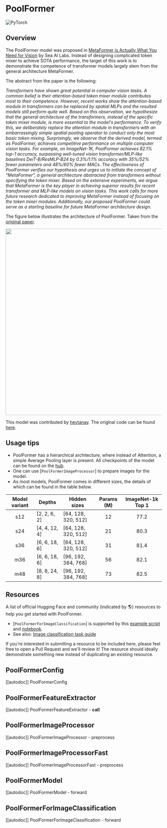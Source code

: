 <!--Copyright 2022 The HuggingFace Team. All rights reserved.

Licensed under the Apache License, Version 2.0 (the "License"); you may not use this file except in compliance with
the License. You may obtain a copy of the License at

http://www.apache.org/licenses/LICENSE-2.0

Unless required by applicable law or agreed to in writing, software distributed under the License is distributed on
an "AS IS" BASIS, WITHOUT WARRANTIES OR CONDITIONS OF ANY KIND, either express or implied. See the License for the
specific language governing permissions and limitations under the License.

⚠️ Note that this file is in Markdown but contain specific syntax for our doc-builder (similar to MDX) that may not be
rendered properly in your Markdown viewer.

-->

# PoolFormer

<div class="flex flex-wrap space-x-1">
<img alt="PyTorch" src="https://img.shields.io/badge/PyTorch-DE3412?style=flat&logo=pytorch&logoColor=white">
</div>

## Overview

The PoolFormer model was proposed in [MetaFormer is Actually What You Need for Vision](https://huggingface.co/papers/2111.11418)  by Sea AI Labs. Instead of designing complicated token mixer to achieve SOTA performance, the target of this work is to demonstrate the competence of transformer models largely stem from the general architecture MetaFormer.

The abstract from the paper is the following:

*Transformers have shown great potential in computer vision tasks. A common belief is their attention-based token mixer module contributes most to their competence. However, recent works show the attention-based module in transformers can be replaced by spatial MLPs and the resulted models still perform quite well. Based on this observation, we hypothesize that the general architecture of the transformers, instead of the specific token mixer module, is more essential to the model's performance. To verify this, we deliberately replace the attention module in transformers with an embarrassingly simple spatial pooling operator to conduct only the most basic token mixing. Surprisingly, we observe that the derived model, termed as PoolFormer, achieves competitive performance on multiple computer vision tasks. For example, on ImageNet-1K, PoolFormer achieves 82.1% top-1 accuracy, surpassing well-tuned vision transformer/MLP-like baselines DeiT-B/ResMLP-B24 by 0.3%/1.1% accuracy with 35%/52% fewer parameters and 48%/60% fewer MACs. The effectiveness of PoolFormer verifies our hypothesis and urges us to initiate the concept of "MetaFormer", a general architecture abstracted from transformers without specifying the token mixer. Based on the extensive experiments, we argue that MetaFormer is the key player in achieving superior results for recent transformer and MLP-like models on vision tasks. This work calls for more future research dedicated to improving MetaFormer instead of focusing on the token mixer modules. Additionally, our proposed PoolFormer could serve as a starting baseline for future MetaFormer architecture design.*

The figure below illustrates the architecture of PoolFormer. Taken from the [original paper](https://huggingface.co/papers/2111.11418).

<img width="600" src="https://user-images.githubusercontent.com/15921929/142746124-1ab7635d-2536-4a0e-ad43-b4fe2c5a525d.png"/>

This model was contributed by [heytanay](https://huggingface.co/heytanay). The original code can be found [here](https://github.com/sail-sg/poolformer).

## Usage tips

- PoolFormer has a hierarchical architecture, where instead of Attention, a simple Average Pooling layer is present. All checkpoints of the model can be found on the [hub](https://huggingface.co/models?other=poolformer).
- One can use [`PoolFormerImageProcessor`] to prepare images for the model.
- As most models, PoolFormer comes in different sizes, the details of which can be found in the table below.

| **Model variant** | **Depths**    | **Hidden sizes**    | **Params (M)** | **ImageNet-1k Top 1** |
| :---------------: | ------------- | ------------------- | :------------: | :-------------------: |
| s12               | [2, 2, 6, 2]  | [64, 128, 320, 512] | 12             | 77.2                  |
| s24               | [4, 4, 12, 4] | [64, 128, 320, 512] | 21             | 80.3                  |
| s36               | [6, 6, 18, 6] | [64, 128, 320, 512] | 31             | 81.4                  |
| m36               | [6, 6, 18, 6] | [96, 192, 384, 768] | 56             | 82.1                  |
| m48               | [8, 8, 24, 8] | [96, 192, 384, 768] | 73             | 82.5                  |

## Resources

A list of official Hugging Face and community (indicated by 🌎) resources to help you get started with PoolFormer.

<PipelineTag pipeline="image-classification"/>

- [`PoolFormerForImageClassification`] is supported by this [example script](https://github.com/huggingface/transformers/tree/main/examples/pytorch/image-classification) and [notebook](https://colab.research.google.com/github/huggingface/notebooks/blob/main/examples/image_classification.ipynb).
- See also: [Image classification task guide](../tasks/image_classification)

If you're interested in submitting a resource to be included here, please feel free to open a Pull Request and we'll review it! The resource should ideally demonstrate something new instead of duplicating an existing resource.

## PoolFormerConfig

[[autodoc]] PoolFormerConfig

## PoolFormerFeatureExtractor

[[autodoc]] PoolFormerFeatureExtractor
    - __call__

## PoolFormerImageProcessor

[[autodoc]] PoolFormerImageProcessor
    - preprocess

## PoolFormerImageProcessorFast

[[autodoc]] PoolFormerImageProcessorFast
    - preprocess

## PoolFormerModel

[[autodoc]] PoolFormerModel
    - forward

## PoolFormerForImageClassification

[[autodoc]] PoolFormerForImageClassification
    - forward
